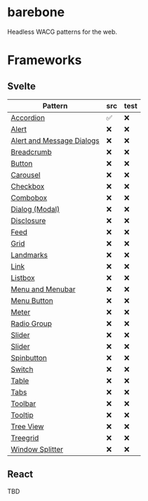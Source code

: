 # barebone

Headless WACG patterns for the web.

# Frameworks

## Svelte
| Pattern | src | test |
| ------- | --- | ---- |
| [Accordion](https://www.w3.org/WAI/ARIA/apg/patterns/accordion/) | ✅ | ❌ |
| [Alert](https://www.w3.org/WAI/ARIA/apg/patterns/alert/) | ❌ | ❌ |
| [Alert and Message Dialogs](https://www.w3.org/WAI/ARIA/apg/patterns/alertdialog/) | ❌ | ❌ |
| [Breadcrumb](https://www.w3.org/WAI/ARIA/apg/patterns/breadcrumb/) | ❌ | ❌ |
| [Button](https://www.w3.org/WAI/ARIA/apg/patterns/button/) | ❌ | ❌ |
| [Carousel](https://www.w3.org/WAI/ARIA/apg/patterns/carousel/) | ❌ | ❌ |
| [Checkbox](https://www.w3.org/WAI/ARIA/apg/patterns/checkbox/) | ❌ | ❌ |
| [Combobox](https://www.w3.org/WAI/ARIA/apg/patterns/combobox/) | ❌ | ❌ |
| [Dialog (Modal)](https://www.w3.org/WAI/ARIA/apg/patterns/dialog/) | ❌ | ❌ |
| [Disclosure](https://www.w3.org/WAI/ARIA/apg/patterns/disclosure/) | ❌ | ❌ |
| [Feed](https://www.w3.org/WAI/ARIA/apg/patterns/feed/) | ❌ | ❌ |
| [Grid](https://www.w3.org/WAI/ARIA/apg/patterns/grid/) | ❌ | ❌ |
| [Landmarks](https://www.w3.org/WAI/ARIA/apg/patterns/landmarks/) | ❌ | ❌ |
| [Link](https://www.w3.org/WAI/ARIA/apg/patterns/link/) | ❌ | ❌ |
| [Listbox](https://www.w3.org/WAI/ARIA/apg/patterns/listbox/) | ❌ | ❌ |
| [Menu and Menubar](https://www.w3.org/WAI/ARIA/apg/patterns/menu/) | ❌ | ❌ |
| [Menu Button](https://www.w3.org/WAI/ARIA/apg/patterns/menubutton/) | ❌ | ❌ |
| [Meter](https://www.w3.org/WAI/ARIA/apg/patterns/meter/) | ❌ | ❌ |
| [Radio Group](https://www.w3.org/WAI/ARIA/apg/patterns/radiogroup/) | ❌ | ❌ |
| [Slider](https://www.w3.org/WAI/ARIA/apg/patterns/slider/) | ❌ | ❌ |
| [Slider](https://www.w3.org/WAI/ARIA/apg/patterns/multithumb/) | ❌ | ❌ |
| [Spinbutton](https://www.w3.org/WAI/ARIA/apg/patterns/spinbutton/) | ❌ | ❌ |
| [Switch](https://www.w3.org/WAI/ARIA/apg/patterns/switch/) | ❌ | ❌ |
| [Table](https://www.w3.org/WAI/ARIA/apg/patterns/table/) | ❌ | ❌ |
| [Tabs](https://www.w3.org/WAI/ARIA/apg/patterns/tabs/) | ❌ | ❌ |
| [Toolbar](https://www.w3.org/WAI/ARIA/apg/patterns/toolbar/) | ❌ | ❌ |
| [Tooltip](https://www.w3.org/WAI/ARIA/apg/patterns/tooltip/) | ❌ | ❌ |
| [Tree View](https://www.w3.org/WAI/ARIA/apg/patterns/tree/) | ❌ | ❌ |
| [Treegrid](https://www.w3.org/WAI/ARIA/apg/patterns/treegrid/) | ❌ | ❌ |
| [Window Splitter](https://www.w3.org/WAI/ARIA/apg/patterns/splitter/) | ❌ | ❌ |

## React

TBD